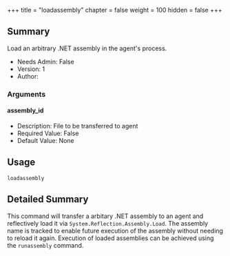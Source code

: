 +++
title = "loadassembly"
chapter = false
weight = 100
hidden = false
+++

## Summary

Load an arbitrary .NET assembly in the agent's process.
- Needs Admin: False  
- Version: 1  
- Author:   

### Arguments

#### assembly_id

- Description: File to be transferred to agent
- Required Value: False  
- Default Value: None  

## Usage

```
loadassembly
```


## Detailed Summary
This command will transfer a arbitary .NET assembly to an agent and reflectively load it via `System.Reflection.Assembly.Load`. The assembly name is tracked to enable future execution of the assembly without needing to reload it again. Execution of loaded assemblies can be achieved using the `runassembly` command.
